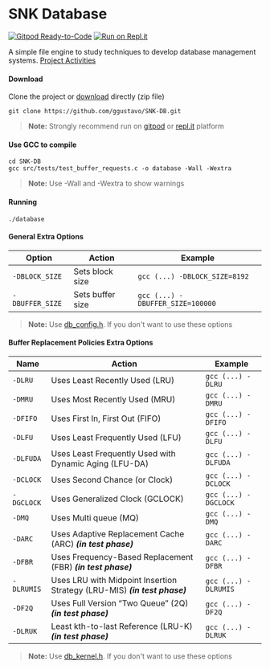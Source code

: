 # SNK Database

[![Gitpod Ready-to-Code](https://img.shields.io/badge/Gitpod-Ready--to--Code-blue?logo=gitpod)](https://gitpod.io/#https://github.com/ggustavo/SNK-DB)  [![Run on Repl.it](https://repl.it/badge/github/replit/crosis)](https://repl.it/github/ggustavo/SNK-DB)

A simple file engine to study techniques to develop database management systems.
[Project Activities](https://github.com/ggustavo/SNK-DB/projects/1?fullscreen=true)


####  Download
Clone the project or [download](https://github.com/ggustavo/SNK-DB/archive/master.zip) directly (zip file)

```shell
git clone https://github.com/ggustavo/SNK-DB.git
```
> **Note:** Strongly recommend run on [gitpod](https://gitpod.io/#https://github.com/ggustavo/SNK-DB) or [repl.it](https://repl.it/github/ggustavo/SNK-DB) platform
#### Use GCC to compile

```properties
cd SNK-DB
gcc src/tests/test_buffer_requests.c -o database -Wall -Wextra
```  
> **Note:** Use -Wall and -Wextra to show warnings 

#### Running 
```properties
./database
```  
#### General Extra Options

|Option          |Action               |Example		 |
|----------------|---------------------|------------ |
|`-DBLOCK_SIZE`  |Sets block size      |`gcc (...) -DBLOCK_SIZE=8192` |
|`-DBUFFER_SIZE` |Sets buffer size     |`gcc (...) -DBUFFER_SIZE=100000` |                 

> **Note:** Use [db_config.h](https://github.com/ggustavo/SNK-DB/blob/master/src/dbms/db_config.h). If you don't want to use these options

#### Buffer Replacement Policies Extra Options

|Name          |Action                           |Example		   |
|----------------|-------------------------------|------------     |
|`-DLRU`   |Uses Least Recently Used (LRU)         |`gcc (...) -DLRU` |
|`-DMRU`   |Uses Most Recently Used (MRU)          |`gcc (...) -DMRU` |
|`-DFIFO`  |Uses First In, First Out (FIFO)        |`gcc (...) -DFIFO` |
|`-DLFU`   |Uses Least Frequently Used (LFU)       |`gcc (...) -DLFU` |
|`-DLFUDA` |Uses Least Frequently Used with Dynamic Aging (LFU-DA)       |`gcc (...) -DLFUDA` |
|`-DCLOCK` |Uses Second Chance (or Clock)          |`gcc (...) -DCLOCK` |
|`-DGCLOCK`|Uses Generalized Clock (GCLOCK)        |`gcc (...) -DGCLOCK` |
|`-DMQ`    |Uses Multi queue (MQ)                  |`gcc (...) -DMQ` |
|`-DARC`   |Uses Adaptive Replacement Cache (ARC) ***(in test phase)***  |`gcc (...) -DARC` |
|`-DFBR`   |Uses Frequency-Based Replacement (FBR) ***(in test phase)***  |`gcc (...) -DFBR` |
|`-DLRUMIS`   |Uses LRU with Midpoint Insertion Strategy (LRU-MIS) ***(in test phase)***  |`gcc (...) -DLRUMIS` |
|`-DF2Q`   |Uses Full Version “Two Queue” (2Q) ***(in test phase)***  |`gcc (...) -DF2Q` |
|`-DLRUK`   |Least kth-to-last Reference (LRU-K)  ***(in test phase)***  |`gcc (...) -DLRUK` |

> **Note:** Use [db_kernel.h](https://github.com/ggustavo/SNK-DB/blob/master/src/dbms/db_kernel.h). If you don't want to use these options


